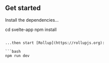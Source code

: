 ## Get started

Install the dependencies...

cd svelte-app
npm install

````

...then start [Rollup](https://rollupjs.org):

```bash
npm run dev
````
